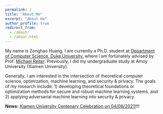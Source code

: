 ```yaml
---
permalink: /
title: "About Me"
excerpt: "About me"
author_profile: true
redirect_from: 
  - /about/
  - /about.html
---
```


My name is Zonghao Huang. I am currently a Ph.D. student at [Department of Computer Science, Duke University](https://www.cs.duke.edu/), where I am fortunately advised by Prof. [Michael Reiter](https://reitermk.github.io/). Previously, I did my undergraduate study at Amoy University (Xiamen University). 

Generally, I am interested in the intersection of theoretical computer science, optimization, machine learning, and security & privacy. The goals of my research include: 1) developing theoretical foundations or optimization methods for secure and robust machine learning systems, and 2) applying adversarial machine learning into security & privacy.

<b>News:</b> [Xiamen University Centenary Celebration on 04/06/2021!](https://100.xmu.edu.cn/#landing)!!!
